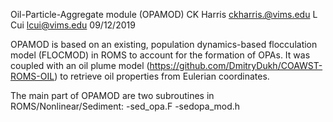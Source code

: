 Oil-Particle-Aggregate module (OPAMOD)
CK Harris ckharris.@vims.edu
L Cui lcui@vims.edu
09/12/2019

OPAMOD is based on an existing, population dynamics-based flocculation model (FLOCMOD) in ROMS to account for the formation of OPAs. It was coupled with an oil plume model (https://github.com/DmitryDukh/COAWST-ROMS-OIL) to retrieve oil properties from Eulerian coordinates.

The main part of OPAMOD are two subroutines in ROMS/Nonlinear/Sediment:
-sed_opa.F
-sedopa_mod.h
